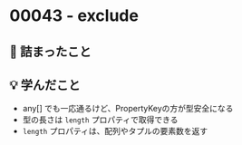 # 00043 - exclude

## 🤔 詰まったこと

## 💡 学んだこと
- any[] でも一応通るけど、PropertyKeyの方が型安全になる
- 型の長さは `length` プロパティで取得できる
- `length` プロパティは、配列やタプルの要素数を返す